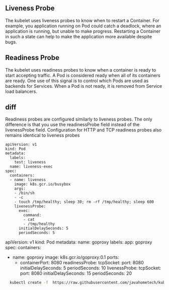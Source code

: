 ## Liveness Probe

The kubelet uses liveness probes to know when to restart a Container. For example, you application running on Pod could catch a deadlock, where an application is running, but unable to make progress. Restarting a Container in such a state can help to make the application more available despite bugs.

## Readiness Probe

The kubelet uses readiness probes to know when a container is ready to start accepting traffic. A Pod is considered ready when all of its containers are ready. One use of this signal is to control which Pods are used as backends for Services. When a Pod is not ready, it is removed from Service load balancers.

## diff

Readiness probes are configured similarly to liveness probes. The only difference is that you use the readinessProbe field instead of the livenessProbe field. 
Configuration for HTTP and TCP readiness probes also remains identical to liveness probes

```
apiVersion: v1
kind: Pod
metadata:
  labels:
    test: liveness
  name: liveness-exec
spec:
  containers:
  - name: liveness
    image: k8s.gcr.io/busybox
    args:
    - /bin/sh
    - -c
    - touch /tmp/healthy; sleep 30; rm -rf /tmp/healthy; sleep 600
    livenessProbe:
      exec:
        command:
        - cat
        - /tmp/healthy
      initialDelaySeconds: 5
      periodSeconds: 5

```
apiVersion: v1
kind: Pod
metadata:
  name: goproxy
  labels:
    app: goproxy
spec:
  containers:
  - name: goproxy
    image: k8s.gcr.io/goproxy:0.1
    ports:
    - containerPort: 8080
    readinessProbe:
      tcpSocket:
        port: 8080
      initialDelaySeconds: 5
      periodSeconds: 10
    livenessProbe:
      tcpSocket:
        port: 8080
      initialDelaySeconds: 15
      periodSeconds: 20
	  

```sh
  kubectl create -f  https://raw.githubusercontent.com/javahometech/kubernetes/master/liveness-readyness/liveness-probe.yml
```
